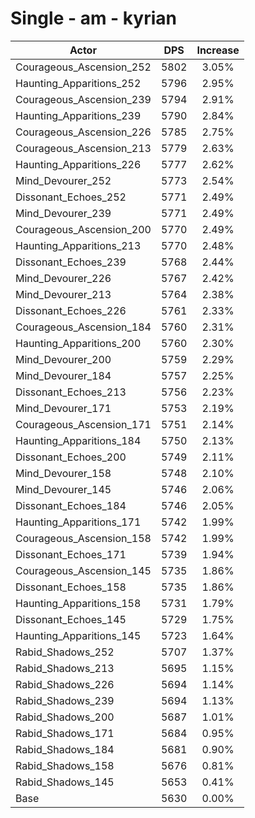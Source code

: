 # Single - am - kyrian
| Actor | DPS | Increase |
|---|:---:|:---:|
|Courageous_Ascension_252|5802|3.05%|
|Haunting_Apparitions_252|5796|2.95%|
|Courageous_Ascension_239|5794|2.91%|
|Haunting_Apparitions_239|5790|2.84%|
|Courageous_Ascension_226|5785|2.75%|
|Courageous_Ascension_213|5779|2.63%|
|Haunting_Apparitions_226|5777|2.62%|
|Mind_Devourer_252|5773|2.54%|
|Dissonant_Echoes_252|5771|2.49%|
|Mind_Devourer_239|5771|2.49%|
|Courageous_Ascension_200|5770|2.49%|
|Haunting_Apparitions_213|5770|2.48%|
|Dissonant_Echoes_239|5768|2.44%|
|Mind_Devourer_226|5767|2.42%|
|Mind_Devourer_213|5764|2.38%|
|Dissonant_Echoes_226|5761|2.33%|
|Courageous_Ascension_184|5760|2.31%|
|Haunting_Apparitions_200|5760|2.30%|
|Mind_Devourer_200|5759|2.29%|
|Mind_Devourer_184|5757|2.25%|
|Dissonant_Echoes_213|5756|2.23%|
|Mind_Devourer_171|5753|2.19%|
|Courageous_Ascension_171|5751|2.14%|
|Haunting_Apparitions_184|5750|2.13%|
|Dissonant_Echoes_200|5749|2.11%|
|Mind_Devourer_158|5748|2.10%|
|Mind_Devourer_145|5746|2.06%|
|Dissonant_Echoes_184|5746|2.05%|
|Haunting_Apparitions_171|5742|1.99%|
|Courageous_Ascension_158|5742|1.99%|
|Dissonant_Echoes_171|5739|1.94%|
|Courageous_Ascension_145|5735|1.86%|
|Dissonant_Echoes_158|5735|1.86%|
|Haunting_Apparitions_158|5731|1.79%|
|Dissonant_Echoes_145|5729|1.75%|
|Haunting_Apparitions_145|5723|1.64%|
|Rabid_Shadows_252|5707|1.37%|
|Rabid_Shadows_213|5695|1.15%|
|Rabid_Shadows_226|5694|1.14%|
|Rabid_Shadows_239|5694|1.13%|
|Rabid_Shadows_200|5687|1.01%|
|Rabid_Shadows_171|5684|0.95%|
|Rabid_Shadows_184|5681|0.90%|
|Rabid_Shadows_158|5676|0.81%|
|Rabid_Shadows_145|5653|0.41%|
|Base|5630|0.00%|
